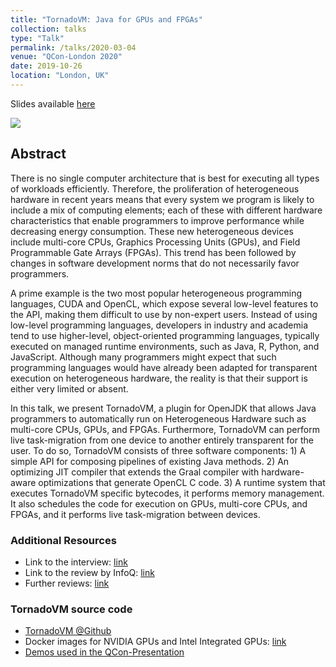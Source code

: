 ```yaml
---
title: "TornadoVM: Java for GPUs and FPGAs"
collection: talks
type: "Talk"
permalink: /talks/2020-03-04
venue: "QCon-London 2020"
date: 2019-10-26
location: "London, UK"
---
```


Slides available [here](https://qconlondon.com/system/files/presentation-slides/juan_fumero_-_qcon2020-tornadovm.pdf)


[![](https://github.com/jjfumero/jjfumero.github.io/blob/master/images/qconlondon/jjfumero-qconlondon.jpeg)](https://github.com/jjfumero/jjfumero.github.io/blob/master/images/qconlondon/jjfumero-qconlondon.jpeg)

## Abstract

There is no single computer architecture that is best for executing all types of workloads efficiently. Therefore, the proliferation of heterogeneous hardware in recent years means that every system we program is likely to include a mix of computing elements; each of these with different hardware characteristics that enable programmers to improve performance while decreasing energy consumption. These new heterogeneous devices include multi-core CPUs, Graphics Processing Units (GPUs), and Field Programmable Gate Arrays (FPGAs). This trend has been followed by changes in software development norms that do not necessarily favor programmers.

A prime example is the two most popular heterogeneous programming languages, CUDA and OpenCL, which expose several low-level features to the API, making them difficult to use by non-expert users. Instead of using low-level programming languages, developers in industry and academia tend to use higher-level, object-oriented programming languages, typically executed on managed runtime environments, such as Java, R, Python, and JavaScript. Although many programmers might expect that such programming languages would have already been adapted for transparent execution on heterogeneous hardware, the reality is that their support is either very limited or absent.

In this talk, we present TornadoVM, a plugin for OpenJDK that allows Java programmers to automatically run on Heterogeneous Hardware such as multi-core CPUs, GPUs, and FPGAs. Furthermore, TornadoVM can perform live task-migration from one device to another entirely transparent for the user. To do so, TornadoVM consists of three software components: 1) A simple API for composing pipelines of existing Java methods. 2) An optimizing JIT compiler that extends the Graal compiler with hardware-aware optimizations that generate OpenCL C code. 3) A runtime system that executes TornadoVM specific bytecodes, it performs memory management. It also schedules the code for execution on GPUs, multi-core CPUs, and FPGAs, and it performs live task-migration between devices.


### Additional Resources

* Link to the interview: [link](https://qconlondon.com/london2020/presentation/tornadovm-and-compiling-languages-gpu-and-other-architectures)
* Link to the review by InfoQ: [link](https://www.infoq.com/news/2020/03/TornadoVM-QCon-London/)
* Further reviews: [link](http://blog.thestateofme.com/2020/03/10/further-thoughts-on-tornadovm/)


### TornadoVM source code

* [TornadoVM @Github](https://github.com/beehive-lab/TornadoVM)
* Docker images for NVIDIA GPUs and Intel Integrated GPUs: [link](https://github.com/beehive-lab/docker-tornado)
* [Demos used in the QCon-Presentation](https://github.com/jjfumero/qconlondon2020-tornadovm)